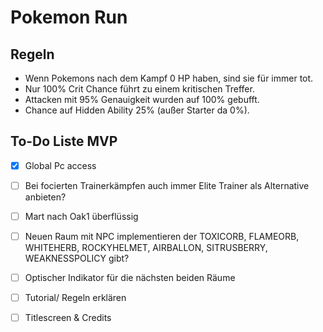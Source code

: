 # Pokemon Run

## Regeln

- Wenn Pokemons nach dem Kampf 0 HP haben, sind sie für immer tot.
- Nur 100% Crit Chance führt zu einem kritischen Treffer.
- Attacken mit 95% Genauigkeit wurden auf 100% gebufft.
- Chance auf Hidden Ability 25% (außer Starter da 0%).

## To-Do Liste MVP

- [x] Global Pc access
- [ ] Bei focierten Trainerkämpfen auch immer Elite Trainer als Alternative anbieten?
- [ ] Mart nach Oak1 überflüssig
- [ ] Neuen Raum mit NPC implementieren der TOXICORB, FLAMEORB, WHITEHERB, ROCKYHELMET, AIRBALLON, SITRUSBERRY, WEAKNESSPOLICY gibt?
- [ ] Optischer Indikator für die nächsten beiden Räume
- [ ] Tutorial/ Regeln erklären
- [ ] Titlescreen & Credits

